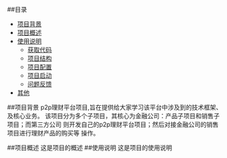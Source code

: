 ##目录
* [项目背景](#项目背景)
* [项目概述](#项目概述)
* [使用说明](#使用说明)
    * [获取代码](#获取代码)
    * [项目结构](#项目结构)
    * [项目配置](#项目配置)
    * [项目启动](#项目启动)
    * [问题反馈](#问题反馈)
* [其他](#其他)

##项目背景
    p2p理财平台项目,旨在提供给大家学习该平台中涉及到的技术框架、及核心业务。
    该项目分为多个子项目，其核心为金融公司：产品子项目和销售子项目；而第三方公司
    则开发自己的p2p理财平台项目；然后对接金融公司的销售项目进行理财产品的购买等
    操作。

##项目概述
    这是项目的概述
##使用说明
    这是项目的使用说明

